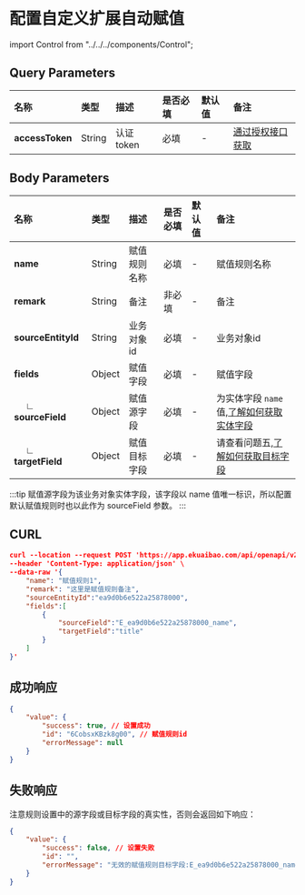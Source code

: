 # 配置自定义扩展自动赋值

import Control from "../../../components/Control";

<Control
method="POST"
url="/api/openapi/v2/fieldMapping/dataLink"
/>

## Query Parameters

| 名称 | 类型 | 描述 | 是否必填 | 默认值 | 备注 |
| :--- | :--- | :--- | :--- |:--- | :--- |
| **accessToken** | String | 认证token | 必填 | - | [通过授权接口获取](/docs/open-api/getting-started/auth)  |


## Body Parameters

| 名称 | 类型 | 描述 | 是否必填 | 默认值 | 备注 |
| :--- | :--- | :--- | :--- |:--- | :--- |
| **name**                  | String | 赋值规则名称  | 必填 | -  | 赋值规则名称 |
| **remark**                | String | 备注        | 非必填 | - | 备注 |
| **sourceEntityId**        | String | 业务对象id   | 必填 | -  | 业务对象id |
| **fields**                | Object | 赋值字段     | 必填 | -  | 赋值字段  |
| **&emsp; ∟ sourceField** | Object | 赋值源字段    | 必填 | -  | 为实体字段 `name` 值,[了解如何获取实体字段](/docs/open-api/datalink/get-entity-list)  |
| **&emsp; ∟ targetField** | Object | 赋值目标字段  | 必填 | -  | 请查看问题五,[了解如何获取目标字段](/docs/open-api/datalink/question-answer)  |

:::tip
赋值源字段为该业务对象实体字段，该字段以 name 值唯一标识，所以配置默认赋值规则时也以此作为 sourceField 参数。
:::

## CURL
```json
curl --location --request POST 'https://app.ekuaibao.com/api/openapi/v2/fieldMapping/dataLink?accessToken=cxEbrzNJSA3A00' \
--header 'Content-Type: application/json' \
--data-raw '{
    "name": "赋值规则1",
    "remark": "这里是赋值规则备注",
    "sourceEntityId":"ea9d0b6e522a25878000",
    "fields":[
        {
            "sourceField":"E_ea9d0b6e522a25878000_name",
            "targetField":"title"
        }
    ]
}'
```

## 成功响应
```json
{
    "value": {
        "success": true, // 设置成功
        "id": "6CobsxKBzk8g00", // 赋值规则id
        "errorMessage": null
    }
}
```

## 失败响应
注意规则设置中的源字段或目标字段的真实性，否则会返回如下响应：
```json
{
    "value": {
        "success": false, // 设置失败
        "id": "",
        "errorMessage": "无效的赋值规则目标字段:E_ea9d0b6e522a25878000_name" // 失败信息
    }
}
```

